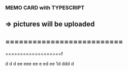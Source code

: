 ### MEMO CARD with TYPESCRIPT
=> pictures will be uploaded
--------------------------
==========================
-
===================f

d
d
d
ee
eee
ee
e
ed
ee
1d
ddd
d
